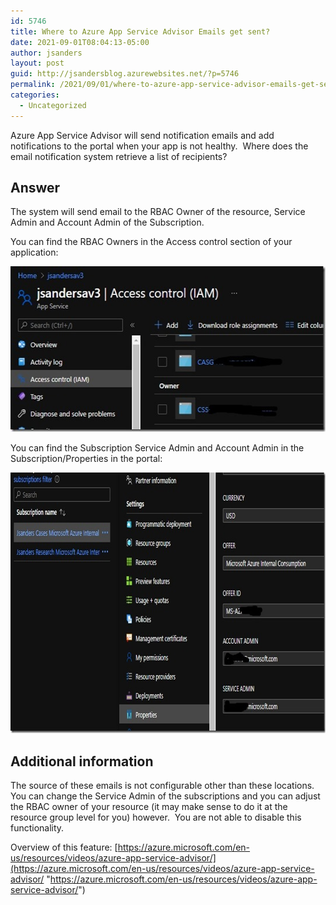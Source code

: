 ```yaml
---
id: 5746
title: Where to Azure App Service Advisor Emails get sent?
date: 2021-09-01T08:04:13-05:00
author: jsanders
layout: post
guid: http://jsandersblog.azurewebsites.net/?p=5746
permalink: /2021/09/01/where-to-azure-app-service-advisor-emails-get-sent/
categories:
  - Uncategorized
---
```

 

Azure App Service Advisor will send notification emails and add notifications to the portal when your app is not healthy.&nbsp; Where does the email notification system retrieve a list of recipients?

## Answer

The system will send email to the RBAC Owner of the resource, Service Admin and Account Admin of the Subscription.

You can find the RBAC Owners in the Access control section of your application:

[<img loading="lazy" width="543" height="265" title="serviceadmin" style="display: inline; background-image: none;" alt="serviceadmin" src="/assets/images/2021/09/serviceadmin_thumb.jpg" border="0" />](/assets/images/2021/09/serviceadmin.jpg)



You can find the Subscription Service Admin and Account Admin in the Subscription/Properties in the portal:

[<img loading="lazy" width="824" height="417" title="serviceadmin" style="display: inline; background-image: none;" alt="serviceadmin" src="/assets/images/2021/09/serviceadmin_thumb-1.jpg" border="0" />](/assets/images/2021/09/serviceadmin-1.jpg)



## Additional information

The source of these emails is not configurable other than these locations.&nbsp; You can change the Service Admin of the subscriptions and you can adjust the RBAC owner of your resource (it may make sense to do it at the resource group level for you) however.&nbsp; You are not able to disable this functionality.

Overview of this feature: [https://azure.microsoft.com/en-us/resources/videos/azure-app-service-advisor/](https://azure.microsoft.com/en-us/resources/videos/azure-app-service-advisor/ "https://azure.microsoft.com/en-us/resources/videos/azure-app-service-advisor/")